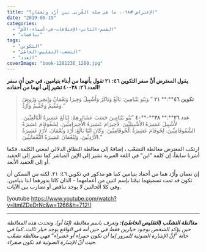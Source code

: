 ```yaml
---
title: "الإعتراض #٠٦٨، ما هي صلة القُربى بين أرْد ونَعمَان؟"
date: "2019-06-19"
categories: 
  - "القسم-الثاني-الإختلافات-في-أسماء-الأش"
  - "تناقضات"
tags: 
  - "التكوين"
  - "التشعب-التقليص-الخاطئ"
  - "العدد"
coverImage: "book-1281236_1280.jpg"
---
```


**يقول المعترض أنَّ سفر التكوين ٤٦: ٢١ تقول بأنهما من أبناء بنيامين، في حين أن سفر العدد ٢٦: ٣٨-٤٠ تشير إلى أنهما من أحفاده!**

> **تكوين** **٤٦****:** **٢١** ” وَبَنُو بَنْيَامِينَ: بَالَعُ وَبَاكَرُ وَأَشْبِيلُ وَجِيرَا وَنَعْمَانُ وَإِيحِي وَرُوشُ وَمُفِّيمُ وَحُفِّيمُ وَأَرْدُ.“
> 
> **عدد** **٢٦****:** **٣٨****\-****٤٠** ”بَنُو بَنْيَامِينَ حَسَبَ عَشَائِرِهِمْ: لِبَالَعَ عَشِيرَةُ الْبَالَعِيِّينَ. لأَشْبِيلَ عَشِيرَةُ الأَشْبِيلِيِّينَ. لأَحِيرَامَ عَشِيرَةُ الأَحِيرَامِيِّينَ. لِشَفُوفَامَ عَشِيرَةُ الشَّفُوفَامِيِّينَ. لِحُوفَامَ عَشِيرَةُ الْحُوفَامِيِّينَ. وَكَانَ ابْنَا بَالَعَ: أَرْدَ وَنُعْمَانَ. لأَرْدَ عَشِيرَةُ الأَرْدِيِّينَ، وَلِنُعْمَانَ عَشِيرَةُ النُّعْمَانِيِّينَ.“

ارتكب المعترض مغالطة التشعّب ، إضافةً إلى مغالطة النطاق الدلالي لمعنى الكلمة. فكما أشرنا سابقاً، إن كلمة ”ابن“ في اللغة العبرية تشير إلى الإبن المباشر كما تشير إلى الحفيد أو إلى الحفيد الأبعد.

إن نعمان وأَرْد هما من أحفاد بنيامين كما هو مذكور في تكوين ٤٦: ٢١. لكنه من الممكن أن تكون قد تمت تسميتهما تيمّنا بإسم اثنين من أعمامهما - الذان كانا بدورهما ابنا بنيامين. وفي كلا الحالتين لا يوجد تناقض أو تضارب بين الآيات.

\[youtube https://www.youtube.com/watch?v=ltmlZDeDrNc&w=1266&h=712\]

* * *

_**مغالطة التشعّب (التقليص الخاطئ):** وتعرف باسم مغالطة (إمّا أو). وتحدث هذه المغالطة حين يؤكد الشخص بوجود خيارين فقط في حين أنه في الواقع يوجد خيار ثالث. كما في حالة ”إنَّ الإشارة الضوئية للمرور إما أن تكون حمراء أو خضراء“ فهي مغالطة تشعّب حيث أنّ الإشارة الضوئية قد تكون صفراء._
